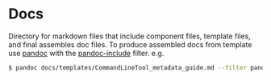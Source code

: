 # Docs

Directory for markdown files that include component files, template files, and final assembles doc files. To produce assembled docs from template
use [pandoc](https://pandoc.org) with the  [pandoc-include](https://pypi.org/project/pandoc-include/) filter. e.g.

~~~bash
$ pandoc docs/templates/CommandLineTool_metadata_guide.md --filter pandoc-include -o docs/CommandLineTool_metadata.md -t markdown -s
~~~